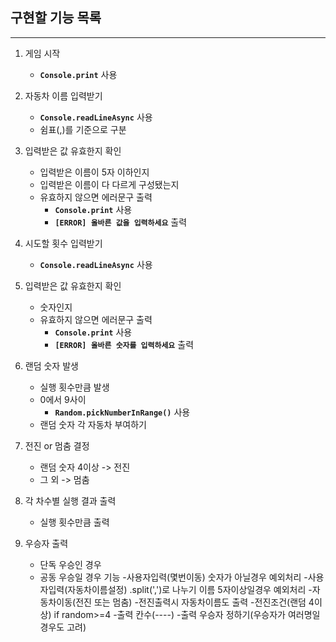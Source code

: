 ## 구현할 기능 목록

* * * 

1. 게임 시작
    * **`Console.print`** 사용
  
2. 자동차 이름 입력받기
    * **`Console.readLineAsync`** 사용
    * 쉼표(,)를 기준으로 구분

3. 입력받은 값 유효한지 확인
    * 입력받은 이름이 5자 이하인지
    * 입력받은 이름이 다 다르게 구성됐는지
    * 유효하지 않으면 에러문구 출력
      * **`Console.print`** 사용
      * **`[ERROR] 올바른 값을 입력하세요`** 출력

4. 시도할 횟수 입력받기
    * **`Console.readLineAsync`** 사용

5. 입력받은 값 유효한지 확인
    * 숫자인지
    * 유효하지 않으면 에러문구 출력
      * **`Console.print`** 사용
      * **`[ERROR] 올바른 숫자를 입력하세요`** 출력

6. 랜덤 숫자 발생 
    * 실행 횟수만큼 발생
    * 0에서 9사이
      * **`Random.pickNumberInRange()`** 사용
    * 랜덤 숫자 각 자동차 부여하기
  
7. 전진 or 멈춤 결정
    * 랜덤 숫자 4이상 -> 전진
    * 그 외 -> 멈춤

8. 각 차수별 실행 결과 출력
    * 실행 횟수만큼 출력

9. 우승자 출력
    * 단독 우승인 경우
    * 공동 우승일 경우
기능
-사용자입력(몇번이동)
  숫자가 아닐경우 예외처리
-사용자입력(자동차이름설정)
  .split(',')로 나누기
  이름 5자이상일경우 예외처리
-자동차이동(전진 또는 멈춤)
-전진출력시 자동차이름도 출력
-전진조건(랜덤 4이상)
  if random>=4
-출력 칸수(----)
-출력 우승자 정하기(우승자가 여러명일경우도 고려)